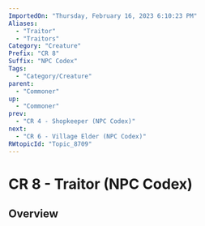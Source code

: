 ```yaml
---
ImportedOn: "Thursday, February 16, 2023 6:10:23 PM"
Aliases:
  - "Traitor"
  - "Traitors"
Category: "Creature"
Prefix: "CR 8"
Suffix: "NPC Codex"
Tags:
  - "Category/Creature"
parent:
  - "Commoner"
up:
  - "Commoner"
prev:
  - "CR 4 - Shopkeeper (NPC Codex)"
next:
  - "CR 6 - Village Elder (NPC Codex)"
RWtopicId: "Topic_8709"
---
```

# CR 8 - Traitor (NPC Codex)
## Overview

